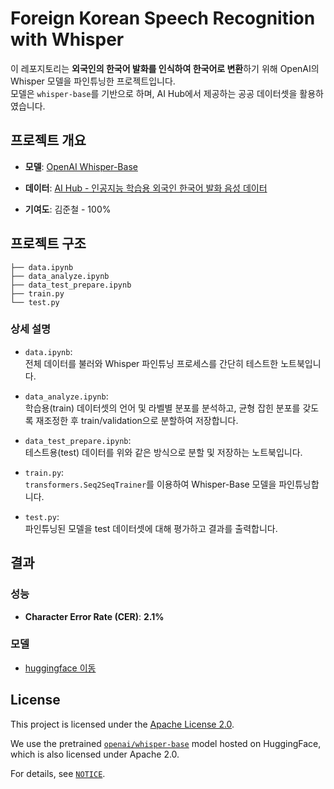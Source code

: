 # Foreign Korean Speech Recognition with Whisper

이 레포지토리는 **외국인의 한국어 발화를 인식하여 한국어로 변환**하기 위해 OpenAI의 Whisper 모델을 파인튜닝한 프로젝트입니다.  
모델은 `whisper-base`를 기반으로 하며, AI Hub에서 제공하는 공공 데이터셋을 활용하였습니다.



## 프로젝트 개요

- **모델**: [OpenAI Whisper-Base](https://huggingface.co/openai/whisper-base)
- **데이터**: 
  [AI Hub - 인공지능 학습용 외국인 한국어 발화 음성 데이터  ](https://www.aihub.or.kr/aihubdata/data/view.do?currMenu=&topMenu=&aihubDataSe=data&dataSetSn=505)

- **기여도**: 김준철 - 100%



## 프로젝트 구조

```text
├── data.ipynb
├── data_analyze.ipynb
├── data_test_prepare.ipynb
├── train.py
└── test.py
```


### 상세 설명

- `data.ipynb`:  
  전체 데이터를 불러와 Whisper 파인튜닝 프로세스를 간단히 테스트한 노트북입니다.

- `data_analyze.ipynb`:  
  학습용(train) 데이터셋의 언어 및 라벨별 분포를 분석하고, 균형 잡힌 분포를 갖도록 재조정한 후 train/validation으로 분할하여 저장합니다.

- `data_test_prepare.ipynb`:  
  테스트용(test) 데이터를 위와 같은 방식으로 분할 및 저장하는 노트북입니다.

- `train.py`:  
  `transformers.Seq2SeqTrainer`를 이용하여 Whisper-Base 모델을 파인튜닝합니다.

- `test.py`:  
  파인튜닝된 모델을 test 데이터셋에 대해 평가하고 결과를 출력합니다.



## 결과

### 성능

- **Character Error Rate (CER)**: **2.1%**

### 모델

- [huggingface 이동](https://huggingface.co/icig/non-native-korean-speech-asr)


## License

This project is licensed under the [Apache License 2.0](LICENSE).

We use the pretrained [`openai/whisper-base`](https://huggingface.co/openai/whisper-base) model hosted on HuggingFace, which is also licensed under Apache 2.0.

For details, see [`NOTICE`](NOTICE).

